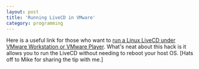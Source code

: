 ```yaml
---
layout: post
title: 'Running LiveCD in VMware'
category: programming
---
```


Here is a useful link for those who want to [run a Linux LiveCD under VMware Workstation or VMware Player](http://www.vmwarez.com/2006/02/livecd-player-virtual-machine.html).  What's neat about this hack is it allows you to run the LiveCD without needing to reboot your host OS.  \[Hats off to Mike for sharing the tip with me.\] 
